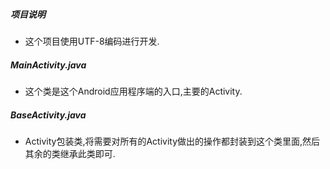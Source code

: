 ##### 项目说明
* 这个项目使用UTF-8编码进行开发.

##### MainActivity.java
* 这个类是这个Android应用程序端的入口,主要的Activity.

##### BaseActivity.java
* Activity包装类,将需要对所有的Activity做出的操作都封装到这个类里面,然后其余的类继承此类即可.